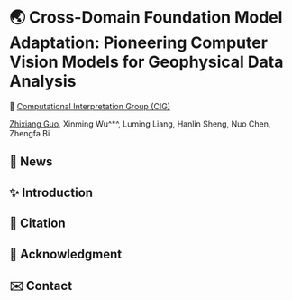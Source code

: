 # 🌏 Cross-Domain Foundation Model Adaptation: Pioneering Computer Vision Models for Geophysical Data Analysis


🏢 [Computational Interpretation Group (CIG)](https://cig.ustc.edu.cn/main.htm) 

[Zhixiang Guo](https://cig.ustc.edu.cn/guo/list.htm), Xinming Wu^*^, Luming Liang, Hanlin Sheng, Nuo Chen, Zhengfa Bi

## :mega: News

##  :sparkles: Introduction

## :bookmark: Citation

## :memo: Acknowledgment

## :envelope: Contact
